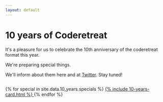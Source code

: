 ```yaml
---
layout: default
---
```


# 10 years of Coderetreat

It's a pleasure for us to celebrate the 10th anniversary of the coderetreat format this year.

We're preparing special things. 

We'll inform about them here and at <a href="https://twitter.com/coderetreat">Twitter</a>. Stay tuned!

<div style="display: flex; flex-wrap: wrap">	
	
{% for special in site.data.10_years.specials %}
	<a href="{{special.link}}" target="{{special.target}}">
		{% include 10-years-card.html %}
	</a>
{% endfor %}



</div>